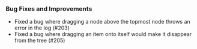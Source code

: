 ### Bug Fixes and Improvements

* Fixed a bug where dragging a node above the topmost node throws an error in the log (#203)
* Fixed a bug where dragging an item onto itself would make it disappear from the tree (#205)